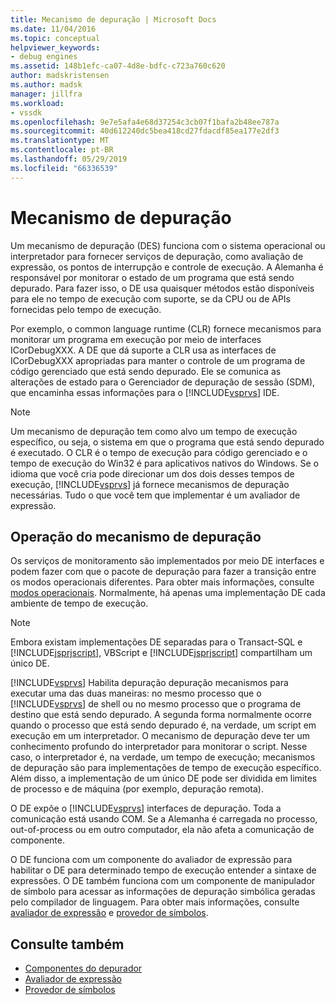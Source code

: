 ```yaml
---
title: Mecanismo de depuração | Microsoft Docs
ms.date: 11/04/2016
ms.topic: conceptual
helpviewer_keywords:
- debug engines
ms.assetid: 148b1efc-ca07-4d8e-bdfc-c723a760c620
author: madskristensen
ms.author: madsk
manager: jillfra
ms.workload:
- vssdk
ms.openlocfilehash: 9e7e5afa4e68d37254c3cb07f1bafa2b48ee787a
ms.sourcegitcommit: 40d612240dc5bea418cd27fdacdf85ea177e2df3
ms.translationtype: MT
ms.contentlocale: pt-BR
ms.lasthandoff: 05/29/2019
ms.locfileid: "66336539"
---
```

# <a name="debug-engine"></a>Mecanismo de depuração
Um mecanismo de depuração (DES) funciona com o sistema operacional ou interpretador para fornecer serviços de depuração, como avaliação de expressão, os pontos de interrupção e controle de execução. A Alemanha é responsável por monitorar o estado de um programa que está sendo depurado. Para fazer isso, o DE usa quaisquer métodos estão disponíveis para ele no tempo de execução com suporte, se da CPU ou de APIs fornecidas pelo tempo de execução.

 Por exemplo, o common language runtime (CLR) fornece mecanismos para monitorar um programa em execução por meio de interfaces ICorDebugXXX. A DE que dá suporte a CLR usa as interfaces de ICorDebugXXX apropriadas para manter o controle de um programa de código gerenciado que está sendo depurado. Ele se comunica as alterações de estado para o Gerenciador de depuração de sessão (SDM), que encaminha essas informações para o [!INCLUDE[vsprvs](../../code-quality/includes/vsprvs_md.md)] IDE.

> [!NOTE]
> Um mecanismo de depuração tem como alvo um tempo de execução específico, ou seja, o sistema em que o programa que está sendo depurado é executado. O CLR é o tempo de execução para código gerenciado e o tempo de execução do Win32 é para aplicativos nativos do Windows. Se o idioma que você cria pode direcionar um dos dois desses tempos de execução, [!INCLUDE[vsprvs](../../code-quality/includes/vsprvs_md.md)] já fornece mecanismos de depuração necessárias. Tudo o que você tem que implementar é um avaliador de expressão.

## <a name="debug-engine-operation"></a>Operação do mecanismo de depuração
 Os serviços de monitoramento são implementados por meio DE interfaces e podem fazer com que o pacote de depuração para fazer a transição entre os modos operacionais diferentes. Para obter mais informações, consulte [modos operacionais](../../extensibility/debugger/operational-modes.md). Normalmente, há apenas uma implementação DE cada ambiente de tempo de execução.

> [!NOTE]
> Embora existam implementações DE separadas para o Transact-SQL e [!INCLUDE[jsprjscript](../../debugger/debug-interface-access/includes/jsprjscript_md.md)], VBScript e [!INCLUDE[jsprjscript](../../debugger/debug-interface-access/includes/jsprjscript_md.md)] compartilham um único DE.

 [!INCLUDE[vsprvs](../../code-quality/includes/vsprvs_md.md)] Habilita depuração depuração mecanismos para executar uma das duas maneiras: no mesmo processo que o [!INCLUDE[vsprvs](../../code-quality/includes/vsprvs_md.md)] de shell ou no mesmo processo que o programa de destino que está sendo depurado. A segunda forma normalmente ocorre quando o processo que está sendo depurado é, na verdade, um script em execução em um interpretador. O mecanismo de depuração deve ter um conhecimento profundo do interpretador para monitorar o script. Nesse caso, o interpretador é, na verdade, um tempo de execução; mecanismos de depuração são para implementações de tempo de execução específico. Além disso, a implementação de um único DE pode ser dividida em limites de processo e de máquina (por exemplo, depuração remota).

 O DE expõe o [!INCLUDE[vsprvs](../../code-quality/includes/vsprvs_md.md)] interfaces de depuração. Toda a comunicação está usando COM. Se a Alemanha é carregada no processo, out-of-process ou em outro computador, ela não afeta a comunicação de componente.

 O DE funciona com um componente do avaliador de expressão para habilitar o DE para determinado tempo de execução entender a sintaxe de expressões. O DE também funciona com um componente de manipulador de símbolo para acessar as informações de depuração simbólica geradas pelo compilador de linguagem. Para obter mais informações, consulte [avaliador de expressão](../../extensibility/debugger/expression-evaluator.md) e [provedor de símbolos](../../extensibility/debugger/symbol-provider.md).

## <a name="see-also"></a>Consulte também
- [Componentes do depurador](../../extensibility/debugger/debugger-components.md)
- [Avaliador de expressão](../../extensibility/debugger/expression-evaluator.md)
- [Provedor de símbolos](../../extensibility/debugger/symbol-provider.md)